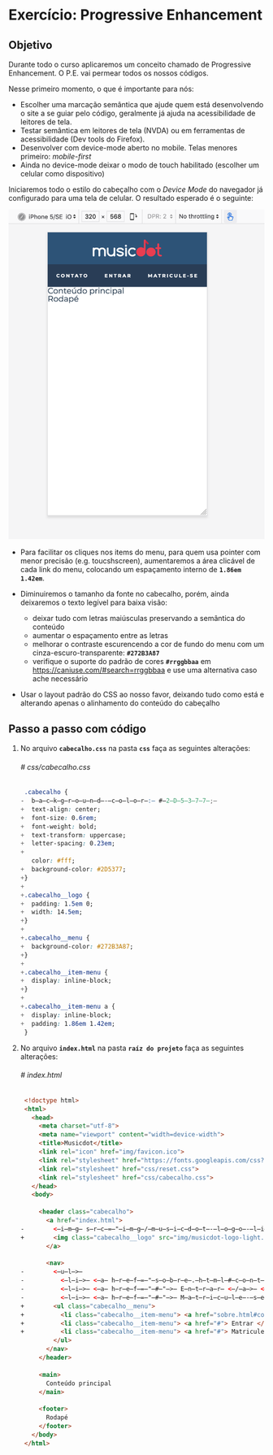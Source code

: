 # Exercício: Progressive Enhancement

## Objetivo
      
Durante todo o curso aplicaremos um conceito chamado de Progressive Enhancement. O P.E. vai permear todos os nossos códigos.

  Nesse primeiro momento, o que é importante para nós:

  - Escolher uma marcação semântica que ajude quem está desenvolvendo o site a se guiar pelo código, geralmente já ajuda na acessibilidade de leitores de tela.
  - Testar semântica em leitores de tela (NVDA) ou em ferramentas de acessibilidade (Dev tools do Firefox).
  - Desenvolver com device-mode aberto no mobile. Telas menores primeiro: *mobile-first*
  - Ainda no device-mode deixar o modo de touch habilitado (escolher um celular como dispositivo) 

  Iniciaremos todo o estilo do cabeçalho com o *Device Mode* do navegador já configurado para uma tela de celular. O resultado esperado é o seguinte:

  ![Cabeçalho finalizado numa tela pequena {w=40}](assets/images/18-home__cabecalho--introProgressiveEnhancement/final_com_device_mode.png)

  - Para facilitar os cliques nos items do menu, para quem usa pointer com menor precisão (e.g. toucshscreen), aumentaremos a área clicável de cada link do menu, colocando um espaçamento interno de **`1.86em 1.42em`**.

  - Diminuiremos o tamanho da fonte no cabecalho, porém, ainda deixaremos o texto legível para baixa visão:
    * deixar tudo com letras maiúsculas preservando a semântica do conteúdo
    * aumentar o espaçamento entre as letras
    * melhorar o contraste escurencendo a cor de fundo do menu com um cinza-escuro-transparente: **`#272B3A87`**
    * verifique o suporte do padrão de cores **`#rrggbbaa`** em https://caniuse.com/#search=rrggbbaa e use uma alternativa caso ache necessário

  - Usar o layout padrão do CSS ao nosso favor, deixando tudo como está e alterando apenas o alinhamento do conteúdo do cabeçalho

## Passo a passo com código

1. No arquivo **`cabecalho.css`** na pasta **`css`** faça as seguintes alterações:

    ###### # css/cabecalho.css
    ```css
     .cabecalho {
    -  b̶a̶c̶k̶g̶r̶o̶u̶n̶d̶-̶c̶o̶l̶o̶r̶:̶ #̶2̶D̶5̶3̶7̶7̶;̶
    +  text-align: center;
    +  font-size: 0.6rem;
    +  font-weight: bold;
    +  text-transform: uppercase;
    +  letter-spacing: 0.23em;
    +
       color: #fff;
    +  background-color: #2D5377;
    +}
    +
    +.cabecalho__logo {
    +  padding: 1.5em 0;
    +  width: 14.5em;
    +}
    +
    +.cabecalho__menu {
    +  background-color: #272B3A87;
    +}
    +
    +.cabecalho__item-menu {
    +  display: inline-block;
    +}
    +
    +.cabecalho__item-menu a {
    +  display: inline-block;
    +  padding: 1.86em 1.42em;
     }
    ```

2. No arquivo **`index.html`** na pasta **`raíz do projeto`** faça as seguintes alterações:

    ###### # index.html
    ```html
     <!doctype html>
     <html>
       <head>
         <meta charset="utf-8">
         <meta name="viewport" content="width=device-width">
         <title>Musicdot</title>
         <link rel="icon" href="img/favicon.ico">
         <link rel="stylesheet" href="https://fonts.googleapis.com/css?family=Montserrat:300,400,500,600,700,&display=block">
         <link rel="stylesheet" href="css/reset.css">
         <link rel="stylesheet" href="css/cabecalho.css">
       </head>
       <body>
     
         <header class="cabecalho">
           <a href="index.html">
    -        <̶i̶m̶g̶ s̶r̶c̶=̶"̶i̶m̶g̶/̶m̶u̶s̶i̶c̶d̶o̶t̶-̶l̶o̶g̶o̶-̶l̶i̶g̶h̶t̶.̶s̶v̶g̶"̶ t̶i̶t̶l̶e̶=̶"̶I̶r̶ p̶a̶r̶a̶ a̶ p̶á̶g̶i̶n̶a̶ i̶n̶i̶c̶i̶a̶l̶ d̶a̶ M̶u̶s̶i̶c̶d̶o̶t̶"̶ a̶l̶t̶=̶"̶M̶u̶s̶i̶c̶d̶o̶t̶"̶>̶
    +        <img class="cabecalho__logo" src="img/musicdot-logo-light.svg" title="Ir para a página inicial da Musicdot" alt="Musicdot">
           </a>
           
           <nav>
    -        <̶u̶l̶>̶
    -          <̶l̶i̶>̶ <̶a̶ h̶r̶e̶f̶=̶"̶s̶o̶b̶r̶e̶.̶h̶t̶m̶l̶#̶c̶o̶n̶t̶a̶t̶o̶"̶>̶ C̶o̶n̶t̶a̶t̶o̶ <̶/̶a̶>̶ <̶/̶l̶i̶>̶
    -          <̶l̶i̶>̶ <̶a̶ h̶r̶e̶f̶=̶"̶#̶"̶>̶ E̶n̶t̶r̶a̶r̶ <̶/̶a̶>̶ <̶/̶l̶i̶>̶
    -          <̶l̶i̶>̶ <̶a̶ h̶r̶e̶f̶=̶"̶#̶"̶>̶ M̶a̶t̶r̶i̶c̶u̶l̶e̶-̶s̶e̶ <̶/̶a̶>̶ <̶/̶l̶i̶>̶
    +        <ul class="cabecalho__menu">
    +          <li class="cabecalho__item-menu"> <a href="sobre.html#contato"> Contato </a> </li>
    +          <li class="cabecalho__item-menu"> <a href="#"> Entrar </a> </li>
    +          <li class="cabecalho__item-menu"> <a href="#"> Matricule-se </a> </li>
             </ul>
           </nav>
         </header>
     
         <main>
           Conteúdo principal
         </main>
     
         <footer>
           Rodapé
         </footer>
       </body>
     </html>
    ```
